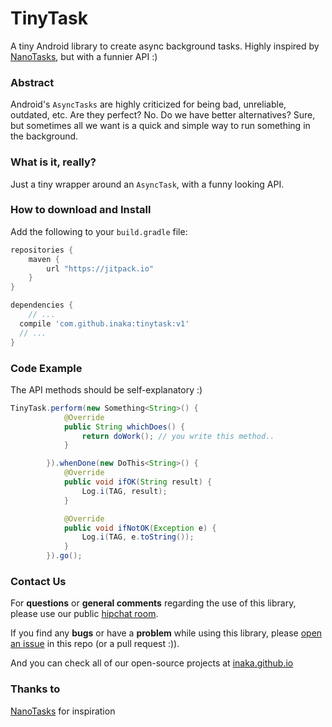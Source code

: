 TinyTask
=====

A tiny Android library to create async background tasks. Highly inspired by [NanoTasks](https://github.com/fabiendevos/nanotasks), but with a funnier API :)

### Abstract
Android's `AsyncTasks` are highly criticized for being bad, unreliable, outdated, etc. Are they perfect? No.
Do we have better alternatives? Sure, but sometimes all we want is a quick and simple way to run something in the background.

### What is it, really?
Just a tiny wrapper around an `AsyncTask`, with a funny looking API.

### How to download and Install
Add the following to your `build.gradle` file:

```groovy
repositories {
	maven {
		url "https://jitpack.io"
	}
}

dependencies {
	// ...
  compile 'com.github.inaka:tinytask:v1'
  // ...
}
```

### Code Example
The API methods should be self-explanatory :)

```java
TinyTask.perform(new Something<String>() {
            @Override
            public String whichDoes() {
                return doWork(); // you write this method..
            }

        }).whenDone(new DoThis<String>() {
            @Override
            public void ifOK(String result) {
                Log.i(TAG, result);
            }

            @Override
            public void ifNotOK(Exception e) {
                Log.i(TAG, e.toString());
            }
        }).go();
```
### Contact Us
For **questions** or **general comments** regarding the use of this library, please use our public
[hipchat room](https://www.hipchat.com/gpBpW3SsT).

If you find any **bugs** or have a **problem** while using this library, please [open an issue](https://github.com/inaka/galgo/issues/new) in this repo (or a pull request :)).

And you can check all of our open-source projects at [inaka.github.io](http://inaka.github.io)

### Thanks to
[NanoTasks](https://github.com/fabiendevos/nanotasks) for inspiration
